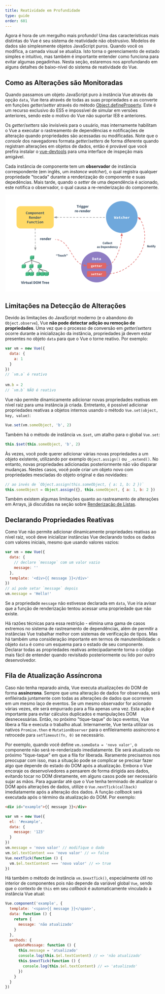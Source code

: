 ```yaml
---
title: Reatividade em Profundidade
type: guide
order: 601
---
```


Agora é hora de um mergulho mais profundo! Uma das características mais distintas do Vue é seu sistema de reatividade não obstrusivo. Modelos de dados são simplesmente objetos JavaScript puros. Quando você os modifica, a camada visual se atualiza. Isto torna o gerenciamento de estado simples e intuitivo, mas também é importante entender como funciona para evitar algumas pegadinhas. Nesta seção, estaremos nos aprofundando em alguns detalhes de baixo-nível do sistema de reatividade do Vue.

## Como as Alterações são Monitoradas

Quando passamos um objeto JavaScript puro à instância Vue através da opção `data`, Vue itera através de todas as suas propriedades e as converte em funções _getter_/_setter_ através do método [Object.defineProperty](https://developer.mozilla.org/pt-BR/docs/Web/JavaScript/Reference/Global_Objects/Object/defineProperty). Este é um recurso exclusivo do ES5 e impossível de simular em versões anteriores, sendo este o motivo do Vue não suportar IE8 e anteriores.

Os _getter_/_setters_ são invisíveis para o usuário, mas internamente habilitam o Vue a executar o rastreamento de dependências e notificações de alteração quando propriedades são acessadas ou modificadas. Note que o _console_ dos navegadores formata _getter_/_setters_ de forma diferente quando registram alterações em objetos de dados, então é provável que você prefira instalar o [vue-devtools](https://github.com/vuejs/vue-devtools) para uma interface de inspeção mais amigável.

Cada instância de componente tem um **observador** de instância correspondente (em inglês, um _instance watcher_), o qual registra qualquer propriedade "tocada" durante a renderização do componente e suas depedências. Mais tarde, quando o _setter_ de uma dependência é acionado, este notifica o observador, o qual causa a re-renderização do componente.

![Ciclo de Reatividade](/images/data.png)

## Limitações na Detecção de Alterações

Devido às limitações do JavaScript moderno (e o abandono do `Object.observe`), Vue **não pode detectar adição ou remoção de propriedades**. Uma vez que o processo de conversão em _getter_/_setters_ ocorre durante a inicialização da instância, propriedades já devem estar presentes no objeto `data` para que o Vue o torne reativo. Por exemplo:

``` js
var vm = new Vue({
  data: {
    a: 1
  }
})
// `vm.a` é reativo

vm.b = 2
// `vm.b` NÃO é reativo
```

Vue não permite dinamicamente adicionar novas propriedades reativas em nível raiz para uma instância já criada. Entretanto, é possível adicionar propriedades reativas a objetos internos usando o método `Vue.set(object, key, value)`:

``` js
Vue.set(vm.someObject, 'b', 2)
```

Também há o método de instância `vm.$set`, um atalho para o global `Vue.set`:

``` js
this.$set(this.someObject, 'b', 2)
```

Às vezes, você pode querer adicionar várias novas propriedades a um objeto existente, utilizando por exemplo `Object.assign()` ou `_.extend()`. No entanto, novas propriedades adicionadas posteriormente não vão disparar mudanças. Nestes casos, você pode criar um objeto novo com propriedades mescladas do objeto original e das novidades:

``` js
// ao invés de `Object.assign(this.someObject, { a: 1, b: 2 })`
this.someObject = Object.assign({}, this.someObject, { a: 1, b: 2 })
```

Também existem algumas limitações quanto ao rastreamento de alterações em Arrays, já discutidas na seção sobre [Renderização de Listas](list.html#Limitacoes).

## Declarando Propriedades Reativas

Como Vue não permite adicionar dinamicamente propriedades reativas ao nível raiz, você deve inicializar instâncias Vue declarando todos os dados com valores iniciais, mesmo que usando valores vazios:

``` js
var vm = new Vue({
  data: {
    // declare `message` com um valor vazio
    message: ''
  },
  template: '<div>{{ message }}</div>'
})
// aí pode setar `message` depois
vm.message = 'Hello!'
```

Se a propriedade `message` não estivesse declarada em `data`, Vue iria avisar que a função de renderização tentou acessar uma propriedade que não existe.

Há razões técnicas para essa restrição - elimina uma gama de casos extremos no sistema de rastreamento de dependências, além de permitir a instâncias Vue trabalhar melhor com sistemas de verificação de tipos. Mas há também uma consideração importante em termos de manutenibilidade: o objeto `data` é como um esquema para o estado de seu componente. Declarar todas as propriedades reativas antecipadamente torna o código mais fácil de entender quando revisitado posteriormente ou lido por outro desenvolvedor.

## Fila de Atualização Assíncrona

Caso não tenha reparado ainda, Vue executa atualizações do DOM de forma **assíncrona**. Sempre que uma alteração de dados for observada, será enfileirada juntamente com todas as alterações de dados que ocorrerem em um mesmo laço de eventos. Se um mesmo observador for acionado várias vezes, ele será empurrado para a fila apenas uma vez. Esta ação é importante para evitar cálculos duplicados e manipulações DOM desnecessárias. Então, no próximo "tique-taque" do laço eventos, Vue libera a fila e executa o trabalho atual. Internamente, Vue tenta utilizar os nativos `Promise.then` e `MutationObserver` para o enfileiramento assíncrono e retrocede para `setTimeout(fn, 0)` se necessário.

Por exemplo, quando você define `vm.someData = 'novo valor'`, o componente não será re-renderizado imediatamente. Ele será atualizado no próximo "tique-taque" em que a fila for liberada. Raramente precisamos nos preocupar com isso, mas a situação pode se complicar se precisar fazer algo que depende do estado do DOM após a atualização. Embora o Vue encoraje os desenvolvedores a pensarem de forma dirigida aos dados, evitando tocar no DOM diretamente, em alguns casos pode ser necessário sujar as mãos. Para aguardar até que o Vue tenha terminado de atualizar o DOM após alterações de dados, utilize o `Vue.nextTick(callback)` imediatamente após a alteração dos dados. A função _callback_ será executada após o término da atualização do DOM. Por exemplo:

``` html
<div id="example">{{ message }}</div>
```

``` js
var vm = new Vue({
  el: '#example',
  data: {
    message: '123'
  }
})
vm.message = 'novo valor' // modifique o dado
vm.$el.textContent === 'novo valor' // => false
Vue.nextTick(function () {
  vm.$el.textContent === 'novo valor' // => true
})
```

Há também o método de instância `vm.$nextTick()`, especialmente útil no interior de componentes pois não depende da variável global `Vue`, sendo que o contexto de `this` em seu _callback_ é automaticamente vinculado à instância Vue atual:

``` js
Vue.component('example', {
  template: '<span>{{ message }}</span>',
  data: function () {
    return {
      message: 'não atualizado'
    }
  },
  methods: {
    updateMessage: function () {
      this.message = 'atualizado'
      console.log(this.$el.textContent) // => 'não atualizado'
      this.$nextTick(function () {
        console.log(this.$el.textContent) // => 'atualizado'
      })
    }
  }
})
```
